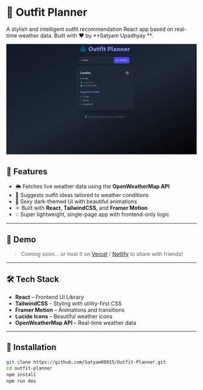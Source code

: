 # 🧥 Outfit Planner

A stylish and intelligent outfit recommendation React app based on real-time weather data. Built with ❤️ by **Satyam Upadhyay **.

![Outfit Planner Screenshot](./public/image.png)


## 🚀 Features

- 🌦️ Fetches live weather data using the **OpenWeatherMap API**
- 👕 Suggests outfit ideas tailored to weather conditions
- 🎨 Sexy dark-themed UI with beautiful animations
- ⚛️ Built with **React**, **TailwindCSS**, and **Framer Motion**
- 💡 Super lightweight, single-page app with frontend-only logic

---

## 📸 Demo

> Coming soon... or host it on [Vercel](https://vercel.com) / [Netlify](https://netlify.com) to share with friends!

---

## 🛠️ Tech Stack

- **React** – Frontend UI Library
- **TailwindCSS** – Styling with utility-first CSS
- **Framer Motion** – Animations and transitions
- **Lucide Icons** – Beautiful weather icons
- **OpenWeatherMap API** – Real-time weather data

---

## 🔧 Installation

```bash
git clone https://github.com/Satyam00915/Outfit-Planner.git
cd outfit-planner
npm install
npm run dev
